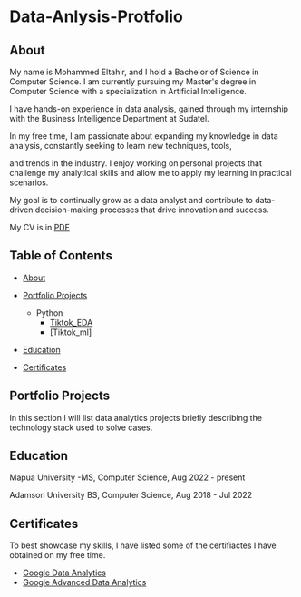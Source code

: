 # Data-Anlysis-Protfolio
## About

My name is Mohammed Eltahir, and I hold a Bachelor of Science in Computer Science. 
I am currently pursuing my Master's degree in Computer Science with a specialization in Artificial Intelligence. 

I have hands-on experience in data analysis, gained through my internship with the Business Intelligence Department at Sudatel. 

In my free time, I am passionate about expanding my knowledge in data analysis, constantly seeking to learn new techniques, tools, 

and trends in the industry. I enjoy working on personal projects that challenge my analytical skills and allow me to apply my learning in practical scenarios. 

My goal is to continually grow as a data analyst and contribute to data-driven decision-making processes that drive innovation and success.

My CV is in [PDF](my_resume24.pdf)


## Table of Contents
- [About](README.md/#about)
- [Portfolio Projects](README.md/#Portfolio-Projects)
  - Python
    - [Tiktok_EDA](https://github.com/MOHAMMEDOSAMAXO/Protfolio-projects/blob/main/Tiktok_eda.ipynb)
    - [Tiktok_ml]
  

  


- [Education](README.md/#education) 
- [Certificates](README.md/#certificates) 

## Portfolio Projects
In this section I will list data analytics projects briefly describing the technology stack used to solve cases.

## Education

Mapua University -MS, Computer Science, Aug 2022 - present

Adamson University BS, Computer Science, Aug 2018 - Jul 2022


## Certificates
To best showcase my skills, I have listed some of the certifiactes I have obtained on my free time.
 - [Google Data Analytics](https://www.coursera.org/account/accomplishments/professional-cert/ZD2NGU46DWZ5)
 - [Google Advanced Data Analytics](https://coursera.org/verify/professional-cert/ZFV5YG4M3GHM)
   
